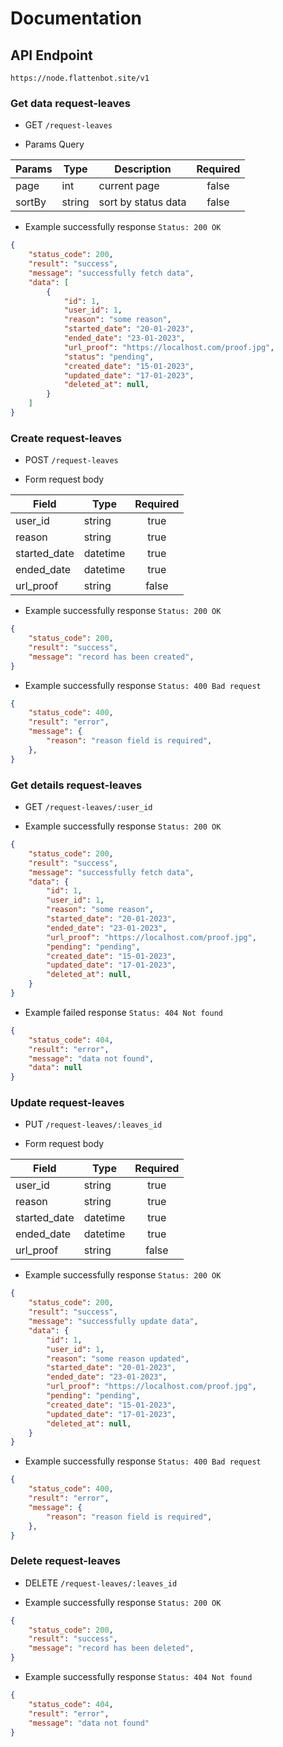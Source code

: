 # Documentation

## API Endpoint

```
https://node.flattenbot.site/v1
```

### Get data request-leaves

- GET `/request-leaves`

- Params Query

| **Params**     | **Type**     | **Description**     | **Required** |
| -------------  | ------------ | ------------------- | :----------: |
| page           | int          | current page        | false        |
| sortBy         | string       | sort by status data | false        |

- Example successfully response `Status: 200 OK`

```json
{
    "status_code": 200,
    "result": "success",
    "message": "successfully fetch data",
    "data": [
        {
            "id": 1,
            "user_id": 1,
            "reason": "some reason",
            "started_date": "20-01-2023",
            "ended_date": "23-01-2023",
            "url_proof": "https://localhost.com/proof.jpg",
            "status": "pending",
            "created_date": "15-01-2023",
            "updated_date": "17-01-2023",
            "deleted_at": null,
        }
    ]
}
```

### Create request-leaves

- POST `/request-leaves`

- Form request body

| **Field**     | **Type**    | **Required** |
| ------------- | ----------  | :----------: |
| user_id       | string      | true         |
| reason        | string      | true         | 
| started_date  | datetime    | true         |
| ended_date    | datetime    | true         |
| url_proof     | string      | false        |

- Example successfully response `Status: 200 OK`

```json
{
    "status_code": 200,
    "result": "success",
    "message": "record has been created",
}
```

- Example successfully response `Status: 400 Bad request`

```json
{
    "status_code": 400,
    "result": "error",
    "message": {
        "reason": "reason field is required",
    },
}
```

### Get details request-leaves

- GET `/request-leaves/:user_id`

- Example successfully response `Status: 200 OK`

```json
{
    "status_code": 200,
    "result": "success",
    "message": "successfully fetch data",
    "data": {
        "id": 1,
        "user_id": 1,
        "reason": "some reason",
        "started_date": "20-01-2023",
        "ended_date": "23-01-2023",
        "url_proof": "https://localhost.com/proof.jpg",
        "pending": "pending",
        "created_date": "15-01-2023",
        "updated_date": "17-01-2023",
        "deleted_at": null,
    }
}
```

- Example failed response `Status: 404 Not found`

```json
{
    "status_code": 404,
    "result": "error",
    "message": "data not found",
    "data": null
}
```

### Update request-leaves

- PUT `/request-leaves/:leaves_id`

- Form request body

| **Field**     | **Type**    | **Required** |
| ------------- | ----------  | :----------: |
| user_id       | string      | true         |
| reason        | string      | true         | 
| started_date  | datetime    | true         |
| ended_date    | datetime    | true         |
| url_proof     | string      | false        |

- Example successfully response `Status: 200 OK`

```json
{
    "status_code": 200,
    "result": "success",
    "message": "successfully update data",
    "data": {
        "id": 1,
        "user_id": 1,
        "reason": "some reason updated",
        "started_date": "20-01-2023",
        "ended_date": "23-01-2023",
        "url_proof": "https://localhost.com/proof.jpg",
        "pending": "pending",
        "created_date": "15-01-2023",
        "updated_date": "17-01-2023",
        "deleted_at": null,
    }
}
```

- Example successfully response `Status: 400 Bad request`

```json
{
    "status_code": 400,
    "result": "error",
    "message": {
        "reason": "reason field is required",
    },
}
```

### Delete request-leaves

- DELETE `/request-leaves/:leaves_id`

- Example successfully response `Status: 200 OK`

```json
{
    "status_code": 200,
    "result": "success",
    "message": "record has been deleted",
}
```

- Example successfully response `Status: 404 Not found`

```json
{
    "status_code": 404,
    "result": "error",
    "message": "data not found"
}